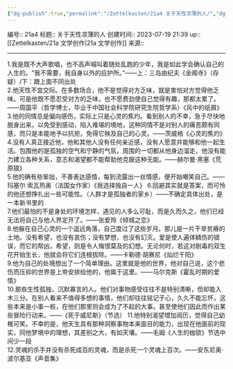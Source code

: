 ```yaml
---
{"dg-publish":true,"permalink":"/Zettelkasten/21a4 关于天性凉薄的人/","dgPassFrontmatter":true}
---
```


编号:: 21a4
标题:: 关于天性凉薄的人
创建时间:: 2023-07-19 21:39
up:: [[Zettelkasten/21a 文学创作\|21a 文学创作]]
来源:: 

---
1.我是既不大声歌唱，也不高声喊叫着随处乱跑的少年，我是如此学会确认自己的人生的。“我不需要，我自身以外的庇护所。”——上：三岛由纪夫《金阁寺》（存疑）/下：跟上面不同出处  
2.他天性不宜交际。在多数场合，他不是觉得对方乏味，就是害怕对方觉得他乏味。可是他既不愿忍受对方的乏味，也不愿费劲使自己觉得有趣，那都太累了。——周国平（哲学博士，毕业于中国社会科学院研究生院哲学系）《风中的纸屑》  
3.他的同情总是偏向感伤，实际上只是心灵的焦灼。看到别人的不幸，急于尽快地脱身出来，以免受到感动，陷入难堪的境地，这种同情不是对别人的痛苦颇有同感，而只是本能地予以抗拒，免得它殃及自己的心灵。——茨威格《心灵的焦灼》  
4.没有人真正接近他，他和其他人没有任何亲近感，没有人愿意并能够和他一起生活。包围他的是孤独的空气和宁静的气氛，周围的一切都从他身边溜走，他没有能力建立各种关系，意志和渴望都不能帮助他克服这种无能。——赫尔曼·黑塞《荒原狼》  
5.他的确有些笨拙，不善表达感情，每到流露出一丝情感，便开始嘲笑自己。——玛塞尔·索瓦热奥（法国女作家）《我选择独自一人》
6.回避其实就是答案，而可怜的他还想挣扎出一些可能性。（人群才是孤独者的家乡）——不确定具体出处，是一本新书里的  
7.他们最怕的不是身处的环境怎样，遇见的人多么可耻，而是久而久之，他们已经无法将自己与他人界定开了。——张爱玲《倾城之恋》  
8.他躲在自己心灵的一个遥远角落，自己度过了这些岁月。那儿是一片干旱贫瘠的土地。没有希望，也没有哀伤；没有梦想，也没有幻灭。爱是使人遍体鳞伤的错误，而它的帮凶，希望，则是令人悔恨莫及的幻想。无论何时，若这对剧毒的双生花开始生长，他就会将它们连根拔除。——卡勒德·胡赛尼《灿烂千阳》  
9.他为自己的处境想出了一个简单理由。这里就是他的世界，他对自己说，这个悲伤而压抑的世界是上帝安排给他的，他属于这里。——马尔克斯《霍乱时期的爱情》  
10.那些生性孤独，沉默寡言的人。他们对事物感受往往不是特别清晰，但却能入木三分。在别人看来不值得多想的事情，他们却往往铭记于心，久久不能忘怀。这些本来是小事一桩，在他们那里则会成为了不起的大事。甚至使他们因此而作出某些冒险行动来。——《死于威尼斯》（节选）
11.他特别渴望增加阅历，觉得自己幼稚可笑。不幸的是，他天生具有那种洞察事物本来面目的能力，出现在他面前的现实，同他梦境中的理想，其差别之大，有如天壤。——毛姆《人生的枷锁》节选中间少一段  
12.灵魂的杀手并没有杀死成百的灵魂，而是杀死一个灵魂上百次。——安东尼奥·波尔基亚《声音集》